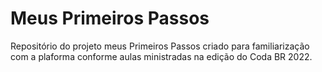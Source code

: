 # Meus Primeiros Passos
 Repositório do projeto meus Primeiros Passos criado para familiarização com a plaforma conforme aulas ministradas na edição do Coda BR 2022.
